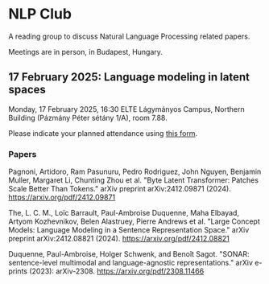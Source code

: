 # NLP Club

A reading group to discuss Natural Language Processing related papers.

Meetings are in person, in Budapest, Hungary.

## 17 February 2025: Language modeling in latent spaces

Monday, 17 February 2025, 16:30 ELTE Lágymányos Campus, Northern Building (Pázmány
Péter sétány 1/A), room 7.88.

Please indicate your planned attendance using [this form](https://forms.office.com/pages/responsepage.aspx?id=SLszAZD3YEWmTaxGpHL7vGW33LI8rHVBi2FBdhcysaFUMFJISTRDTFFGNEVQVTlUVTE0SVE0WFUyOC4u&route=shorturl).

### Papers

Pagnoni, Artidoro, Ram Pasunuru, Pedro Rodriguez, John Nguyen, Benjamin Muller,
Margaret Li, Chunting Zhou et al. "Byte Latent Transformer: Patches Scale Better
Than Tokens." arXiv preprint arXiv:2412.09871 (2024). https://arxiv.org/pdf/2412.09871

The, L. C. M., Loïc Barrault, Paul-Ambroise Duquenne, Maha Elbayad, Artyom
Kozhevnikov, Belen Alastruey, Pierre Andrews et al. "Large Concept Models:
Language Modeling in a Sentence Representation Space." arXiv preprint
arXiv:2412.08821 (2024). https://arxiv.org/pdf/2412.08821

Duquenne, Paul-Ambroise, Holger Schwenk, and Benoît Sagot. "SONAR:
sentence-level multimodal and language-agnostic representations." arXiv e-prints
(2023): arXiv-2308. https://arxiv.org/pdf/2308.11466



